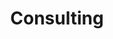 ---
title: Consulting
type: landing

sections:
  - block: markdown
  - id: consulting
    content:
      title: Consulting Services
      text: My text goes here
        **bold test**

        1. Numbered 
        2. List
        3. Test

        # Headings test
---